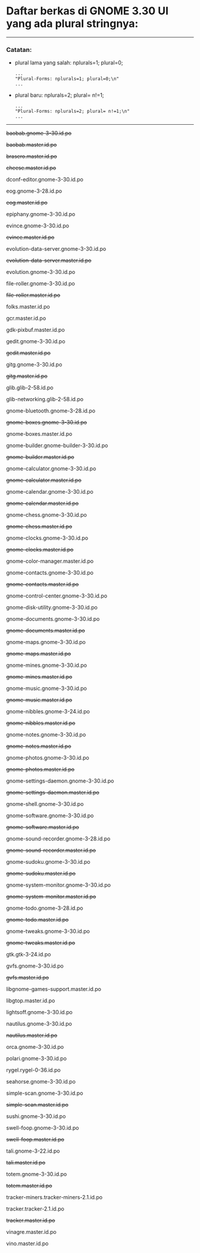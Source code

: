 # Daftar berkas di GNOME 3.30 UI yang ada plural stringnya:

___
### Catatan:

* plural lama yang salah: nplurals=1; plural=0;

	```
	...
	"Plural-Forms: nplurals=1; plural=0;\n"
	...
	```

* plural baru: nplurals=2; plural= n!=1;

	```
	...
	"Plural-Forms: nplurals=2; plural= n!=1;\n"
	...
	```

___

~~baobab.gnome-3-30.id.po~~

~~baobab.master.id.po~~

~~brasero.master.id.po~~

~~cheese.master.id.po~~

dconf-editor.gnome-3-30.id.po

eog.gnome-3-28.id.po

~~eog.master.id.po~~

epiphany.gnome-3-30.id.po

evince.gnome-3-30.id.po

~~evince.master.id.po~~

evolution-data-server.gnome-3-30.id.po

~~evolution-data-server.master.id.po~~

evolution.gnome-3-30.id.po

file-roller.gnome-3-30.id.po

~~file-roller.master.id.po~~

folks.master.id.po

gcr.master.id.po

gdk-pixbuf.master.id.po

gedit.gnome-3-30.id.po

~~gedit.master.id.po~~

gitg.gnome-3-30.id.po

~~gitg.master.id.po~~

glib.glib-2-58.id.po

glib-networking.glib-2-58.id.po

gnome-bluetooth.gnome-3-28.id.po

~~gnome-boxes.gnome-3-30.id.po~~

gnome-boxes.master.id.po

gnome-builder.gnome-builder-3-30.id.po

~~gnome-builder.master.id.po~~

gnome-calculator.gnome-3-30.id.po

~~gnome-calculator.master.id.po~~

gnome-calendar.gnome-3-30.id.po

~~gnome-calendar.master.id.po~~

gnome-chess.gnome-3-30.id.po

~~gnome-chess.master.id.po~~

gnome-clocks.gnome-3-30.id.po

~~gnome-clocks.master.id.po~~

gnome-color-manager.master.id.po

gnome-contacts.gnome-3-30.id.po

~~gnome-contacts.master.id.po~~

gnome-control-center.gnome-3-30.id.po

gnome-disk-utility.gnome-3-30.id.po

gnome-documents.gnome-3-30.id.po

~~gnome-documents.master.id.po~~

gnome-maps.gnome-3-30.id.po

~~gnome-maps.master.id.po~~

gnome-mines.gnome-3-30.id.po

~~gnome-mines.master.id.po~~

gnome-music.gnome-3-30.id.po

~~gnome-music.master.id.po~~

gnome-nibbles.gnome-3-24.id.po

~~gnome-nibbles.master.id.po~~

gnome-notes.gnome-3-30.id.po

~~gnome-notes.master.id.po~~

gnome-photos.gnome-3-30.id.po

~~gnome-photos.master.id.po~~

gnome-settings-daemon.gnome-3-30.id.po

~~gnome-settings-daemon.master.id.po~~

gnome-shell.gnome-3-30.id.po

gnome-software.gnome-3-30.id.po

~~gnome-software.master.id.po~~

gnome-sound-recorder.gnome-3-28.id.po

~~gnome-sound-recorder.master.id.po~~

gnome-sudoku.gnome-3-30.id.po

~~gnome-sudoku.master.id.po~~

gnome-system-monitor.gnome-3-30.id.po

~~gnome-system-monitor.master.id.po~~

gnome-todo.gnome-3-28.id.po

~~gnome-todo.master.id.po~~

gnome-tweaks.gnome-3-30.id.po

~~gnome-tweaks.master.id.po~~

gtk.gtk-3-24.id.po

gvfs.gnome-3-30.id.po

~~gvfs.master.id.po~~

libgnome-games-support.master.id.po

libgtop.master.id.po

lightsoff.gnome-3-30.id.po

nautilus.gnome-3-30.id.po

~~nautilus.master.id.po~~

orca.gnome-3-30.id.po

polari.gnome-3-30.id.po

rygel.rygel-0-36.id.po

seahorse.gnome-3-30.id.po

simple-scan.gnome-3-30.id.po

~~simple-scan.master.id.po~~

sushi.gnome-3-30.id.po

swell-foop.gnome-3-30.id.po

~~swell-foop.master.id.po~~

tali.gnome-3-22.id.po

~~tali.master.id.po~~

totem.gnome-3-30.id.po

~~totem.master.id.po~~

tracker-miners.tracker-miners-2.1.id.po

tracker.tracker-2.1.id.po

~~tracker.master.id.po~~

vinagre.master.id.po

vino.master.id.po
